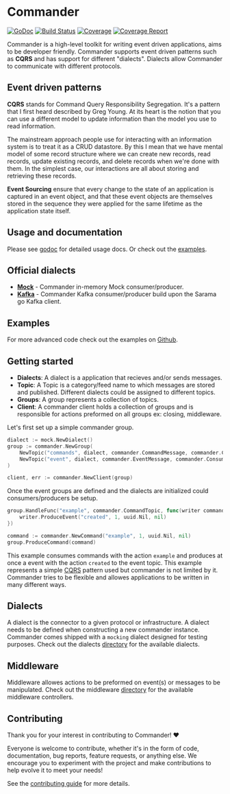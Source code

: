 # Commander
[![GoDoc](https://godoc.org/github.com/jeroenrinzema/commander?status.svg)](https://godoc.org/github.com/jeroenrinzema/commander)
[![Build Status](https://travis-ci.org/jeroenrinzema/commander.svg?branch=master)](https://travis-ci.org/jeroenrinzema/commander)
[![Coverage](https://codecov.io/gh/jeroenrinzema/commander/branch/master/graph/badge.svg)](https://codecov.io/gh/jeroenrinzema/commander)
[![Coverage Report](https://goreportcard.com/badge/github.com/jeroenrinzema/commander)](https://goreportcard.com/report/github.com/jeroenrinzema/commander)

Commander is a high-level toolkit for writing event driven applications, aims to be developer friendly. Commander supports event driven patterns such as **CQRS** and has support for different "dialects". Dialects allow Commander to communicate with different protocols.

## Event driven patterns

**CQRS** stands for Command Query Responsibility Segregation. It's a pattern that I first heard described by Greg Young. At its heart is the notion that you can use a different model to update information than the model you use to read information.

The mainstream approach people use for interacting with an information system is to treat it as a CRUD datastore. By this I mean that we have mental model of some record structure where we can create new records, read records, update existing records, and delete records when we're done with them. In the simplest case, our interactions are all about storing and retrieving these records.

**Event Sourcing** ensure that every change to the state of an application is captured in an event object, and that these event objects are themselves stored in the sequence they were applied for the same lifetime as the application state itself.

## Usage and documentation

Please see [godoc](https://godoc.org/github.com/jeroenrinzema/commander) for detailed usage docs. Or check out the [examples](https://github.com/jeroenrinzema/commander/tree/master/examples).

## Official dialects

- **[Mock](https://github.com/jeroenrinzema/commander/tree/master/dialects/mock)** - Commander in-memory Mock consumer/producer.
- **[Kafka](https://github.com/jeroenrinzema/commander/tree/master/dialects/kafka)** - Commander Kafka consumer/producer build upon the Sarama go Kafka client.

## Examples

For more advanced code check out the examples on [Github](https://github.com/jeroenrinzema/commander/tree/master/examples).

## Getting started

- **Dialects**: A dialect is a application that recieves and/or sends messages.
- **Topic**: A Topic is a category/feed name to which messages are stored and published. Different dialects could be assigned to different topics.
- **Groups**: A group represents a collection of topics.
- **Client**: A commander client holds a collection of groups and is responsible for actions preformed on all groups ex: closing, middleware.

Let's first set up a simple commander group.

```go
dialect := mock.NewDialect()
group := commander.NewGroup(
	NewTopic("commands", dialect, commander.CommandMessage, commander.ConsumeMode),
	NewTopic("event", dialect, commander.EventMessage, commander.ConsumeMode|commander.ProduceMode),
)

client, err := commander.NewClient(group)
```

Once the event groups are defined and the dialects are initialized could consumers/producers be setup.

```go
group.HandleFunc("example", commander.CommandTopic, func(writer commander.ResponseWriter, message interface{}) {
	writer.ProduceEvent("created", 1, uuid.Nil, nil)
})

command := commander.NewCommand("example", 1, uuid.Nil, nil)
group.ProduceCommand(command)
```

This example consumes commands with the action `example` and produces at once a event with the action `created` to the event topic. This example represents a simple [CQRS](https://martinfowler.com/bliki/CQRS.html) pattern used but commander is not limited by it. Commander tries to be flexible and allowes applications to be written in many different ways.

## Dialects

A dialect is the connector to a given protocol or infrastructure. A dialect needs to be defined when constructing a new commander instance. Commander comes shipped with a `mocking` dialect designed for testing purposes. Check out the dialects [directory](https://github.com/jeroenrinzema/commander/tree/master/dialects) for the available dialects.

## Middleware

Middleware allowes actions to be preformed on event(s) or messages to be manipulated. Check out the middleware [directory](https://github.com/jeroenrinzema/commander/tree/master/middleware) for the available middleware controllers.

## Contributing

Thank you for your interest in contributing to Commander! ❤

Everyone is welcome to contribute, whether it's in the form of code, documentation, bug reports, feature requests, or anything else. We encourage you to experiment with the project and make contributions to help evolve it to meet your needs!

See the [contributing guide](https://github.com/jeroenrinzema/commander/blob/master/CONTRIBUTING.md) for more details.
